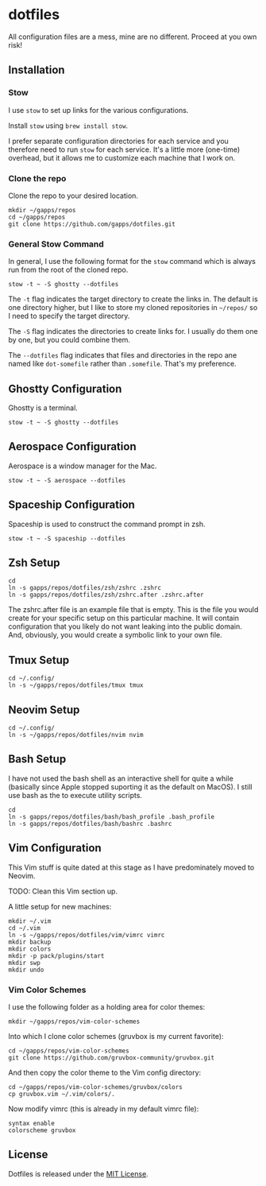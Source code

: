 # dotfiles

All configuration files are a mess, mine are no different. Proceed at you own
risk!

## Installation

### Stow

I use `stow` to set up links for the various configurations.

Install `stow` using `brew install stow`.

I prefer separate configuration directories for each service and you therefore
need to run `stow` for each service. It's a little more (one-time) overhead, but
it allows me to customize each machine that I work on.

### Clone the repo

Clone the repo to your desired location.

`mkdir ~/gapps/repos`\
`cd ~/gapps/repos`\
`git clone https://github.com/gapps/dotfiles.git`

### General Stow Command

In general, I use the following format for the `stow` command which is always
run from the root of the cloned repo.

`stow -t ~ -S ghostty --dotfiles`

The `-t` flag indicates the target directory to create the links in. The default
is one directory higher, but I like to store my cloned repositories in
`~/repos/` so I need to specify the target directory.

The `-S` flag indicates the directories to create links for. I usually do them
one by one, but you could combine them.

The `--dotfiles` flag indicates that files and directories in the repo ane named like
`dot-somefile` rather than `.somefile`. That's my preference.

## Ghostty Configuration

Ghostty is a terminal.

`stow -t ~ -S ghostty --dotfiles`

## Aerospace Configuration

Aerospace is a window manager for the Mac.

`stow -t ~ -S aerospace --dotfiles`

## Spaceship Configuration

Spaceship is used to construct the command prompt in zsh.

`stow -t ~ -S spaceship --dotfiles`

## Zsh Setup

```
cd
ln -s gapps/repos/dotfiles/zsh/zshrc .zshrc
ln -s gapps/repos/dotfiles/zsh/zshrc.after .zshrc.after
```

The zshrc.after file is an example file that is empty. This is the file you
would create for your specific setup on this particular machine. It will contain
configuration that you likely do not want leaking into the public domain. And,
obviously, you would create a symbolic link to your own file.

## Tmux Setup

```
cd ~/.config/
ln -s ~/gapps/repos/dotfiles/tmux tmux
```

## Neovim Setup

```
cd ~/.config/
ln -s ~/gapps/repos/dotfiles/nvim nvim
```

## Bash Setup

I have not used the bash shell as an interactive shell for quite a while
(basically since Apple stopped suporting it as the default on MacOS). I still
use bash as the to execute utility scripts.

```
cd
ln -s gapps/repos/dotfiles/bash/bash_profile .bash_profile
ln -s gapps/repos/dotfiles/bash/bashrc .bashrc
```

## Vim Configuration

This Vim stuff is quite dated at this stage as I have predominately moved to
Neovim.

TODO: Clean this Vim section up.

A little setup for new machines:

```
mkdir ~/.vim
cd ~/.vim
ln -s ~/gapps/repos/dotfiles/vim/vimrc vimrc
mkdir backup
mkdir colors
mkdir -p pack/plugins/start
mkdir swp
mkdir undo
```

### Vim Color Schemes

I use the following folder as a holding area for color themes:

`mkdir ~/gapps/repos/vim-color-schemes`

Into which I clone color schemes (gruvbox is my current favorite):

`cd ~/gapps/repos/vim-color-schemes`\
`git clone https://github.com/gruvbox-community/gruvbox.git`

And then copy the color theme to the Vim config directory:

`cd ~/gapps/repos/vim-color-schemes/gruvbox/colors`\
`cp gruvbox.vim ~/.vim/colors/.`

Now modify vimrc (this is already in my default vimrc file):

```
syntax enable
colorscheme gruvbox
```

## License

Dotfiles is released under the [MIT
License](https://opensource.org/licenses/MIT).
